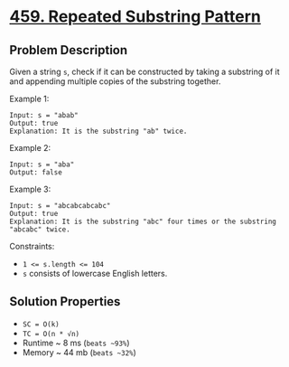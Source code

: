 # [459. Repeated Substring Pattern](https://leetcode.com/problems/repeated-substring-pattern/description/)

## Problem Description

Given a string `s`, check if it can be constructed by taking a substring of it and appending multiple copies of the substring together.


Example 1:
```
Input: s = "abab"
Output: true
Explanation: It is the substring "ab" twice.
```
Example 2:
```
Input: s = "aba"
Output: false
```
Example 3:
```
Input: s = "abcabcabcabc"
Output: true
Explanation: It is the substring "abc" four times or the substring "abcabc" twice.
```

Constraints:

* `1 <= s.length <= 104`
* `s` consists of lowercase English letters.

## Solution Properties
* `SC = O(k)`
* `TC = O(n * √n)`
* Runtime ~ 8 ms (`beats ~93%`)
* Memory ~ 44 mb (`beats ~32%`)